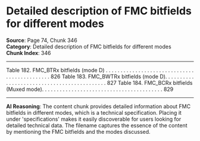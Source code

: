 # Detailed description of FMC bitfields for different modes

**Source**: Page 74, Chunk 346  
**Category**: Detailed description of FMC bitfields for different modes  
**Chunk Index**: 346

---

Table 182. FMC_BTRx bitfields (mode D) . . . . . . . . . . . . . . . . . . . . . . . . . . . . . . . . . . . . . . . . . . . . . 826
Table 183. FMC_BWTRx bitfields (mode D). . . . . . . . . . . . . . . . . . . . . . . . . . . . . . . . . . . . . . . . . . . . 827
Table 184. FMC_BCRx bitfields (Muxed mode). . . . . . . . . . . . . . . . . . . . . . . . . . . . . . . . . . . . . . . . . 829

---

**AI Reasoning**: The content chunk provides detailed information about FMC bitfields in different modes, which is a technical specification. Placing it under 'specifications' makes it easily discoverable for users looking for detailed technical data. The filename captures the essence of the content by mentioning the FMC bitfields and the modes discussed.

